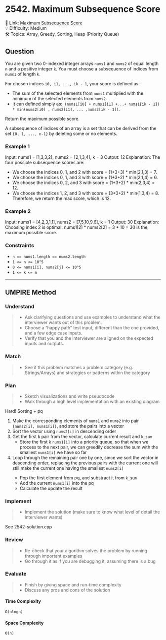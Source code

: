 # 2542. Maximum Subsequence Score

🔗 Link: [Maximum Subsequence Score](https://leetcode.com/problems/maximum-subsequence-score/description/)<br>
💡 Difficulty: Medium<br>
🛠️ Topics: Array, Greedy, Sorting, Heap (Priority Queue)<br>

## Question

You are given two 0-indexed integer arrays `nums1` and `nums2` of equal length `n` and a positive integer `k`. You must choose a subsequence of indices from `nums1` of length `k`.

For chosen indices `i0, i1, ..., ik - 1`, your score is defined as:

* The sum of the selected elements from `nums1` multiplied with the minimum of the selected elements from `nums2`.
* It can defined simply as:` (nums1[i0] + nums1[i1] +...+ nums1[ik - 1]) * min(nums2[i0] , nums2[i1], ... ,nums2[ik - 1])`.

Return the maximum possible score.

A subsequence of indices of an array is a set that can be derived from the set `{0, 1, ..., n-1}` by deleting some or no elements.

### Example 1

Input: nums1 = [1,3,3,2], nums2 = [2,1,3,4], k = 3
Output: 12
Explanation: 
The four possible subsequence scores are:
- We choose the indices 0, 1, and 2 with score = (1+3+3) * min(2,1,3) = 7.
- We choose the indices 0, 1, and 3 with score = (1+3+2) * min(2,1,4) = 6. 
- We choose the indices 0, 2, and 3 with score = (1+3+2) * min(2,3,4) = 12. 
- We choose the indices 1, 2, and 3 with score = (3+3+2) * min(1,3,4) = 8.
Therefore, we return the max score, which is 12.

### Example 2

Input: nums1 = [4,2,3,1,1], nums2 = [7,5,10,9,6], k = 1
Output: 30
Explanation: 
Choosing index 2 is optimal: nums1[2] * nums2[2] = 3 * 10 = 30 is the maximum possible score.

### Constraints

* `n == nums1.length == nums2.length`
* `1 <= n <= 10^5`
* `0 <= nums1[i], nums2[j] <= 10^5`
* `1 <= k <= n`

---

## UMPIRE Method

### Understand

> - Ask clarifying questions and use examples to understand what the interviewer wants out of this problem.
> - Choose a “happy path” test input, different than the one provided, and a few edge case inputs. 
> - Verify that you and the interviewer are aligned on the expected inputs and outputs.

### Match
> - See if this problem matches a problem category (e.g. Strings/Arrays) and strategies or patterns within the category

### Plan
> - Sketch visualizations and write pseudocode
> - Walk through a high level implementation with an existing diagram

Hard! Sorting + pq

1. Make the corresponding elements of `nums1` and `nums2` into pair `{nums2[i], nums1[i]}`, and store the pairs into a vector
2. Sort the vector using `nums2[i]` in descending order
3. Get the first k pair from the vector, calculate current result and `k_sum`
    * Store the first k `nums1[i]` into a priority queue, so that when we process to the next pair, we can greedily decrease the sum with the smallest `nums1[i]` we have so far
4. Loop through the remaining pair one by one, since we sort the vector<pair> in descending order, replacing the previous pairs with the current one will still make the current one having the smallest `nums2[i]`
    * Pop the first element from pq, and substract it from `k_sum`
    * Add the current `nums1[i]` into the pq
    * Calculate the update the result


### Implement
> - Implement the solution (make sure to know what level of detail the interviewer wants)

See 2542-solution.cpp

### Review
> - Re-check that your algorithm solves the problem by running through important examples
> - Go through it as if you are debugging it, assuming there is a bug

### Evaluate
> - Finish by giving space and run-time complexity
> - Discuss any pros and cons of the solution

#### Time Complexity

`O(nlogn)`

#### Space Complexity

`O(n)`